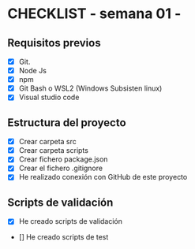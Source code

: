 # CHECKLIST - semana 01 -

## Requisitos previos

- [x] Git.
- [x] Node Js
- [x] npm
- [x] Git Bash o WSL2 (Windows Subsisten linux)
- [x] Visual studio code

## Estructura del proyecto

- [x] Crear carpeta src
- [x] Crear carpeta scripts
- [x] Crear fichero package.json
- [x] Crear el fichero .gitignore
- [x] He realizado conexión con GitHub de este proyecto

## Scripts de validación

- [x] He creado scripts de validación
- [] He creado scripts de test

